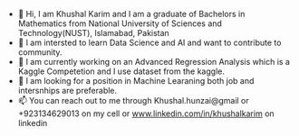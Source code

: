 - 👋 Hi, I am Khushal Karim and I am a graduate of Bachelors in Mathematics from National University of Sciences and Technology(NUST), Islamabad, Pakistan
- 👀 I am intersted to learn Data Science and AI and want to contribute to community.
- 🌱 I am currently working on an Advanced Regression Analysis which is a Kaggle Competetion and I use dataset from the kaggle.
- 💞️ I am looking for a position in Machine Learaning both job and intersnhips are preferable. 
- 📫 You can reach out to me through Khushal.hunzai@gmail or +923134629013 on my cell or www.linkedin.com/in/khushalkarim on linkedin

<!---
KhushalKarim/KhushalKarim is a ✨ special ✨ repository because its `README.md` (this file) appears on your GitHub profile.
You can click the Preview link to take a look at your changes.
--->

